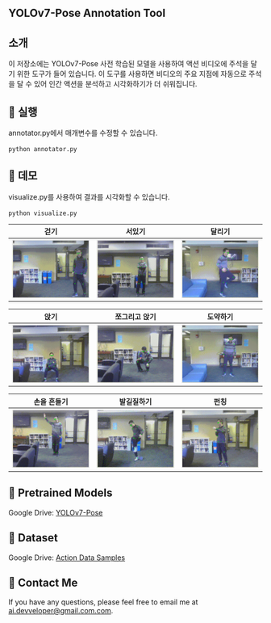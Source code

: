 
## YOLOv7-Pose Annotation Tool
## 소개
이 저장소에는 YOLOv7-Pose 사전 학습된 모델을 사용하여 액션 비디오에 주석을 달기 위한 도구가 들어 있습니다. 이 도구를 사용하면 비디오의 주요 지점에 자동으로 주석을 달 수 있어 인간 액션을 분석하고 시각화하기가 더 쉬워집니다.

## 🚀 실행
annotator.py에서 매개변수를 수정할 수 있습니다.
```
python annotator.py
```
## :white_square_button: 데모
visualize.py를 사용하여 결과를 시각화할 수 있습니다.
```
python visualize.py
```

걷기|서있기|달리기
--|--|--
<img src="https://github.com/Harry-KIT/HAR-World/blob/main/HAR-Annotator/assets/walking.gif" width="300" />|<img src="https://github.com/Harry-KIT/HAR-World/blob/main/HAR-Annotator/assets/standing.gif" width="300" />|<img src="https://github.com/Harry-KIT/HAR-World/blob/main/HAR-Annotator/assets/running.gif" width="300" />

앉기|쪼그리고 앉기|도약하기
--|--|--
<img src="https://github.com/Harry-KIT/HAR-World/blob/main/HAR-Annotator/assets/sit_down.gif" width="300" />|<img src="https://github.com/Harry-KIT/HAR-World/blob/main/HAR-Annotator/assets/squating.gif" width="300" />|<img src="https://github.com/Harry-KIT/HAR-World/blob/main/HAR-Annotator/assets/jumping.gif" width="300" />

손을 흔들기|발길질하기|펀칭
--|--|--
<img src="https://github.com/Harry-KIT/HAR-World/blob/main/HAR-Annotator/assets/hand_waving.gif" width="300" />|<img src="https://github.com/Harry-KIT/HAR-World/blob/main/HAR-Annotator/assets/kicking.gif" width="300" />|<img src="https://github.com/Harry-KIT/HAR-World/blob/main/HAR-Annotator/assets/punching.gif" width="300" />

## :pushpin: Pretrained Models
Google Drive: [YOLOv7-Pose](https://drive.google.com/file/)

## :pushpin: Dataset
Google Drive: [Action Data Samples](https://drive.google.com/file/d/1V8rQ5QR5q5zn1NHJhhf-6xIeDdXVtYs9/view)

## 👀 Contact Me
If you have any questions, please feel free to email me at [ai.devveloper@gmail.com.com](ai.devveloper@gmail.com).
